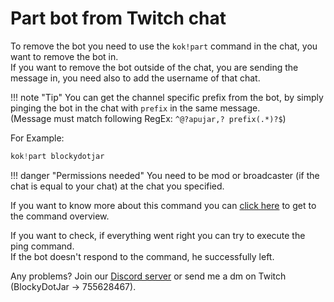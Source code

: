 # Part bot from Twitch chat

To remove the bot you need to use the `kok!part` command in the chat, you want to remove the bot in.
<br>If you want to remove the bot outside of the chat, you are sending the message in, you need also to add the username of that chat.

!!! note "Tip"
    You can get the channel specific prefix from the bot, by simply pinging the bot in the chat with `prefix` in the same message. 
    <br>(Message must match following RegEx: `^@?apujar,? prefix(.*)?$`)

<p>For Example:</p>

```java
kok!part blockydotjar
```

!!! danger "Permissions needed"
    You need to be mod or broadcaster (if the chat is equal to your chat) at the chat you specified.

If you want to know more about this command you can [click here](https://blockydotjar.github.io/ApuJar-Website/bot-commands/utility-commands.html?h=part) to get to the command overview.

<p>
    If you want to check, if everything went right you can try to execute the ping command.
    <br>If the bot doesn't respond to the command, he successfully left.
</p>

Any problems? Join our [Discord server](https://discord.gg/FnGFbzCw2r) or send me a dm on Twitch (BlockyDotJar -> 755628467).